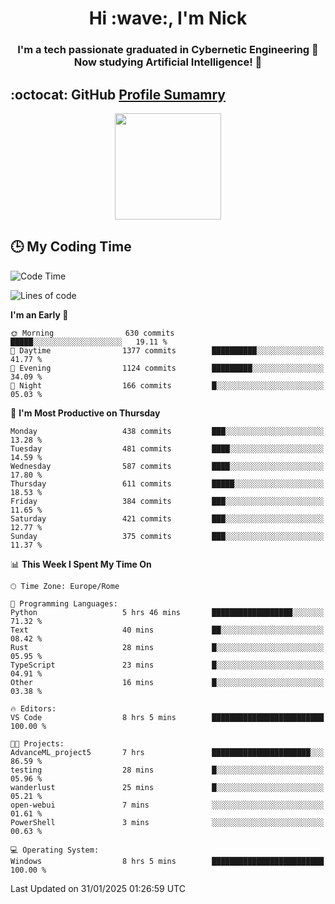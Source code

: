 <h1 align="center">Hi :wave:, I'm Nick</h1>

<h3 align="center">I'm a tech passionate graduated in Cybernetic Engineering 🤖<br>
Now studying Artificial Intelligence! 🧠</h3>


## :octocat: GitHub <a href="https://github.com/vn7n24fzkq/github-profile-summary-cards">Profile Sumamry</a>

<p align="center">
   <img style="height:170px;display:inline-block"  src="http://github-profile-summary-cards.vercel.app/api/cards/profile-details?username=CodeClimberNT&theme=github_dark" />
<!--    <img style="height:170px;display:inline-block"  src="http://github-profile-summary-cards.vercel.app/api/cards/repos-per-language?username=CodeClimberNT&theme=github_dark&exclude=" /> -->
</p>

 ## :clock3: My Coding Time 
 
<!--START_SECTION:waka-->
![Code Time](http://img.shields.io/badge/Code%20Time-442%20hrs%2034%20mins-blue)

![Lines of code](https://img.shields.io/badge/From%20Hello%20World%20I%27ve%20Written-4.1%20million%20lines%20of%20code-blue)

**I'm an Early 🐤** 

```text
🌞 Morning                630 commits         █████░░░░░░░░░░░░░░░░░░░░   19.11 % 
🌆 Daytime                1377 commits        ██████████░░░░░░░░░░░░░░░   41.77 % 
🌃 Evening                1124 commits        █████████░░░░░░░░░░░░░░░░   34.09 % 
🌙 Night                  166 commits         █░░░░░░░░░░░░░░░░░░░░░░░░   05.03 % 
```
📅 **I'm Most Productive on Thursday** 

```text
Monday                   438 commits         ███░░░░░░░░░░░░░░░░░░░░░░   13.28 % 
Tuesday                  481 commits         ████░░░░░░░░░░░░░░░░░░░░░   14.59 % 
Wednesday                587 commits         ████░░░░░░░░░░░░░░░░░░░░░   17.80 % 
Thursday                 611 commits         █████░░░░░░░░░░░░░░░░░░░░   18.53 % 
Friday                   384 commits         ███░░░░░░░░░░░░░░░░░░░░░░   11.65 % 
Saturday                 421 commits         ███░░░░░░░░░░░░░░░░░░░░░░   12.77 % 
Sunday                   375 commits         ███░░░░░░░░░░░░░░░░░░░░░░   11.37 % 
```


📊 **This Week I Spent My Time On** 

```text
🕑︎ Time Zone: Europe/Rome

💬 Programming Languages: 
Python                   5 hrs 46 mins       ██████████████████░░░░░░░   71.32 % 
Text                     40 mins             ██░░░░░░░░░░░░░░░░░░░░░░░   08.42 % 
Rust                     28 mins             █░░░░░░░░░░░░░░░░░░░░░░░░   05.95 % 
TypeScript               23 mins             █░░░░░░░░░░░░░░░░░░░░░░░░   04.91 % 
Other                    16 mins             █░░░░░░░░░░░░░░░░░░░░░░░░   03.38 % 

🔥 Editors: 
VS Code                  8 hrs 5 mins        █████████████████████████   100.00 % 

🐱‍💻 Projects: 
AdvanceML_project5       7 hrs               ██████████████████████░░░   86.59 % 
testing                  28 mins             █░░░░░░░░░░░░░░░░░░░░░░░░   05.96 % 
wanderlust               25 mins             █░░░░░░░░░░░░░░░░░░░░░░░░   05.21 % 
open-webui               7 mins              ░░░░░░░░░░░░░░░░░░░░░░░░░   01.61 % 
PowerShell               3 mins              ░░░░░░░░░░░░░░░░░░░░░░░░░   00.63 % 

💻 Operating System: 
Windows                  8 hrs 5 mins        █████████████████████████   100.00 % 
```


 Last Updated on 31/01/2025 01:26:59 UTC
<!--END_SECTION:waka-->

